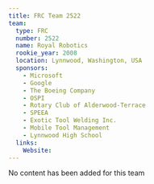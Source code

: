 ```yaml
---
title: FRC Team 2522
team:
  type: FRC
  number: 2522
  name: Royal Robotics
  rookie_year: 2008
  location: Lynnwood, Washington, USA
  sponsors:
    - Microsoft
    - Google
    - The Boeing Company
    - OSPI
    - Rotary Club of Alderwood-Terrace
    - SPEEA
    - Exotic Tool Welding Inc.
    - Mobile Tool Management
    - Lynnwood High School
  links:
    Website: 
---
```

No content has been added for this team